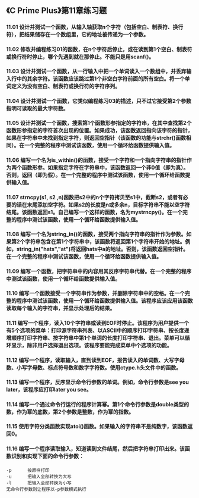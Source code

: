 ## 《C Prime Plus》第11章练习题

#### 11.01 设计并测试一个函数，从输入轴获取n个字符（包括空白、制表符、换行符），把结果储存在一个数组里，它的地址被传递为一个参数。

#### 11.02 修改并编程练习01的函数，在n个字符后停止，或在读到第1个空白、制表符或换行符时停止，哪个先遇到就在那停止。不能只是用scanf()。

#### 11.03 设计并测试一个函数，从一行输入中把一个单词读入一个数组中，并丢弃输入行中的其余字符。该函数应该跳过第1个非空白字符前面的所有空白。将一个单词定义为没有空白、制表符或换行符的字符序列。

#### 11.04 设计并测试一个函数，它类似编程练习03的描述，只不过它接受第2个参数指明可读取的最大字符数。

#### 11.05 设计并测试一个函数，搜索第1个函数形参指定的字符串，在其中查找第2个函数形参指定的字符首次出现的位置。如果成功，该函数返回指向该字符的指针，如果在字符串中未找到指定字符，则返回空指针（该函数的功能与strchr()函数相同）。在一个完整的程序中测试该函数，使用一个循环给函数提供输入值。

#### 11.06 编写一个名为is_within()的函数，接受一个字符和一个指向字符串的指针作为两个函数形参。如果指定字符在字符串中，该函数返回一个非0值（即为真）。否则，返回（即为假）。在一个完整的程序中测试该函数，使用一个循环给函数提供输入值。

#### 11.07 strncpy(s1, s2 ,n)函数把s2中的n个字符拷贝至s1中，截断s2，或者有必要的话在末尾添加空字符。如果s2的长度是n或多余n，目标字符串不能以空字符结尾。该函数返回s1。自己编写一个这样的函数，名为mystrncpy()。在一个完整的程序中测试该函数，使用一个循环给函数提供输入值。

#### 11.08 编写一个名为string_in()的函数，接受两个指向字符串的指针作为参数。如果第2个字符串包含在第1个字符串中，该函数将返回第1个字符串开始的地址。例如，string_in("hats","at")将返回hats中a的地址。否则，该函数返回空指针。在一个完整的程序中测试该函数，使用一个循环给函数提供输入值。

#### 11.09 编写一个函数，把字符串中的内容用其反序字符串代替。在一个完整的程序中测试该函数，使用一个循环给函数提供输入值。

#### 11.10 编写一个函数接受一个字符串作为参数，并删除字符串中的空格。在一个完整的程序中测试该函数，使用一个循环给函数提供输入值。该程序应该应用该函数读取每个输入的字符串，并显示处理后的结果。

#### 11.11 编写一个程序，读入10个字符串或读到EOF时停止。该程序为用户提供一个有5个选项的菜单：打印源字符串列表、以ASCII中的顺序打印字符串、按长度递增顺序打印字符串、按字符串中第1个单词的长度打印字符串、退出。菜单可以循环显示，除非用户选择退出选项。该程序要能完成菜单中个选项的功能。

#### 11.12 编写一个程序，读取输入，直到读到EOF，报告读入的单词数、大写字母数、小写字母数、标点符号数和数字字符数。使用ctype.h头文件中的函数。

#### 11.13 编写一个程序，反序显示命令行参数的单词。例如，命令行参数是see you later，该程序应打印later you see。

#### 11.14 编写一个通过命令行运行的程序计算幂。第1个命令行参数是double类型的数，作为幂的底数，第2个参数是整数，作为幂的指数。

#### 11.15 使用字符分类函数实现atoi()函数。如果输入的字符串不是纯数字，该函数返回0。

#### 11.16 编写一个程序读取输入，知道读到文件结尾，然后把字符串打印出来。该函数识别和实现下面的命令行参数：

```
-p      按原样打印
-u      把输入全部转换为大写
-l      把输入全部转换为小写
无命令行参数则让程序以-p参数模式执行
```